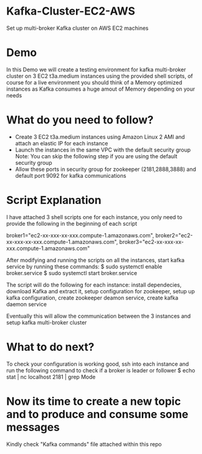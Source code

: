 # Kafka-Cluster-EC2-AWS
Set up multi-broker Kafka cluster on AWS EC2 machines

# Demo
In this Demo we will create a testing environment for kafka multi-broker cluster on 3 EC2 t3a.medium instances using the provided shell scripts, of course for a live environment you should think of a Memory optimized instances as Kafka consumes a huge amout of Memory depending on your needs

# What do you need to follow?
- Create 3 EC2 t3a.medium instances using Amazon Linux 2 AMI and attach an elastic IP for each instance
- Launch the instances in the same VPC with the default security group
Note: You can skip the following step if you are using the default security group
- Allow these ports in security group for zookeeper (2181,2888,3888) and default port 9092 for kafka communications

# Script Explanation
I have attached 3 shell scripts one for each instance, you only need to provide the following in the beginning of each script

broker1="ec2-xx-xxx-xx-xxx.compute-1.amazonaws.com",
broker2="ec2-xx-xxx-xx-xxx.compute-1.amazonaws.com",
broker3="ec2-xx-xxx-xx-xxx.compute-1.amazonaws.com"

After modifying and running the scripts on all the instances, start kafka service by running these commands:
$ sudo systemctl enable broker.service
$ sudo systemctl start broker.service 

The script will do the following for each instance:
 install dependecies,
 download Kafka and extract it,
 setup configuration for zookeeper,
 setup up kafka configuration,
 create zookeeper deamon service,
 create kafka daemon service

Eventually this will allow the communication between the 3 instances and setup kafka multi-broker cluster
 
 # What to do next?
 To check your configuration is working good, ssh into each instance and run the following command to check if a broker is leader or follower $ echo stat | nc localhost 2181 | grep Mode
 
 # Now its time to create a new topic and to produce and consume some messages
 Kindly check "Kafka commands" file attached within this repo
